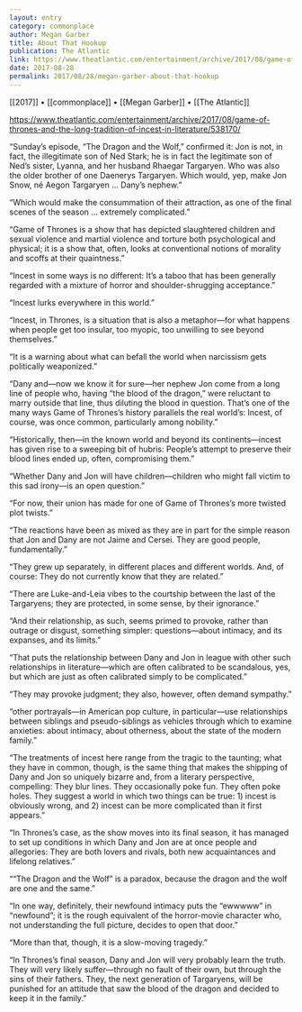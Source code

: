 ```yaml
---
layout: entry
category: commonplace
author: Megan Garber
title: About That Hookup
publication: The Atlantic
link: https://www.theatlantic.com/entertainment/archive/2017/08/game-of-thrones-and-the-long-tradition-of-incest-in-literature/538170/
date: 2017-08-28
permalink: 2017/08/28/megan-garber-about-that-hookup
---
```


[[2017]] • [[commonplace]] • [[Megan Garber]] • [[The Atlantic]] 

https://www.theatlantic.com/entertainment/archive/2017/08/game-of-thrones-and-the-long-tradition-of-incest-in-literature/538170/

“Sunday’s episode, “The Dragon and the Wolf,” confirmed it: Jon is not, in fact, the illegitimate son of Ned Stark; he is in fact the legitimate son of Ned’s sister, Lyanna, and her husband Rhaegar Targaryen. Who was also the older brother of one Daenerys Targaryen. Which would, yep, make Jon Snow, né Aegon Targaryen … Dany’s nephew.”

“Which would make the consummation of their attraction, as one of the final scenes of the season … extremely complicated.”

“Game of Thrones is a show that has depicted slaughtered children and sexual violence and martial violence and torture both psychological and physical; it is a show that, often, looks at conventional notions of morality and scoffs at their quaintness.”

“Incest in some ways is no different: It’s a taboo that has been generally regarded with a mixture of horror and shoulder-shrugging acceptance.”

“Incest lurks everywhere in this world.”

“Incest, in Thrones, is a situation that is also a metaphor—for what happens when people get too insular, too myopic, too unwilling to see beyond themselves.”

“It is a warning about what can befall the world when narcissism gets politically weaponized.”

“Dany and—now we know it for sure—her nephew Jon come from a long line of people who, having “the blood of the dragon,” were reluctant to marry outside that line, thus diluting the blood in question. That’s one of the many ways Game of Thrones’s history parallels the real world’s: Incest, of course, was once common, particularly among nobility.”

“Historically, then—in the known world and beyond its continents—incest has given rise to a sweeping bit of hubris: People’s attempt to preserve their blood lines ended up, often, compromising them.”

“Whether Dany and Jon will have children—children who might fall victim to this sad irony—is an open question.”

“For now, their union has made for one of Game of Thrones’s more twisted plot twists.”

“The reactions have been as mixed as they are in part for the simple reason that Jon and Dany are not Jaime and Cersei. They are good people, fundamentally.”

“They grew up separately, in different places and different worlds. And, of course: They do not currently know that they are related.”

“There are Luke-and-Leia vibes to the courtship between the last of the Targaryens; they are protected, in some sense, by their ignorance.”

“And their relationship, as such, seems primed to provoke, rather than outrage or disgust, something simpler: questions—about intimacy, and its expanses, and its limits.”

“That puts the relationship between Dany and Jon in league with other such relationships in literature—which are often calibrated to be scandalous, yes, but which are just as often calibrated simply to be complicated.”

“They may provoke judgment; they also, however, often demand sympathy.”

“other portrayals—in American pop culture, in particular—use relationships between siblings and pseudo-siblings as vehicles through which to examine anxieties: about intimacy, about otherness, about the state of the modern family.”

“The treatments of incest here range from the tragic to the taunting; what they have in common, though, is the same thing that makes the shipping of Dany and Jon so uniquely bizarre and, from a literary perspective, compelling: They blur lines. They occasionally poke fun. They often poke holes. They suggest a world in which two things can be true: 1) incest is obviously wrong, and 2) incest can be more complicated than it first appears.”

“In Thrones’s case, as the show moves into its final season, it has managed to set up conditions in which Dany and Jon are at once people and allegories: They are both lovers and rivals, both new acquaintances and lifelong relatives.”

““The Dragon and the Wolf” is a paradox, because the dragon and the wolf are one and the same.”

“In one way, definitely, their newfound intimacy puts the “ewwwww” in “newfound”; it is the rough equivalent of the horror-movie character who, not understanding the full picture, decides to open that door.”

“More than that, though, it is a slow-moving tragedy.”

“In Thrones’s final season, Dany and Jon will very probably learn the truth. They will very likely suffer—through no fault of their own, but through the sins of their fathers. They, the next generation of Targaryens, will be punished for an attitude that saw the blood of the dragon and decided to keep it in the family.”


